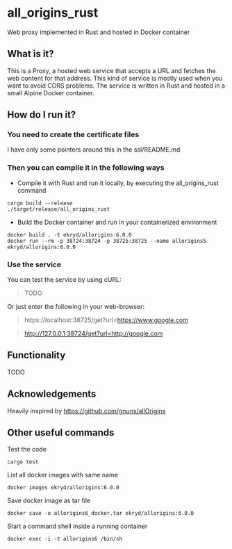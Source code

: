 # all_origins_rust
Web proxy implemented in Rust and hosted in Docker container

## What is it?

This is a Proxy, a hosted web service that accepts a URL and fetches the web content for that address. 
This kind of service is mostly used when you want to avoid CORS problems. The service is written in Rust
and hosted in a small Alpine Docker container.

## How do I run it?

### You need to create the certificate files

I have only some pointers around this in the ssl/README.md

### Then you can compile it in the following ways

* Compile it with Rust and run it locally, by executing the all_origins_rust command

```console
cargo build --release
./target/release/all_origins_rust
```

* Build the Docker container and run in your containerized environment

```console
docker build . -t ekryd/allorigins:6.0.0
docker run --rm -p 38724:38724 -p 38725:38725 --name allorigins5 ekryd/allorigins:6.0.0
```

### Use the service

You can test the service by using cURL:

> TODO

Or just enter the following in your web-browser:

> https://localhost:38725/get?url=https://www.google.com

> http://127.0.0.1:38724/get?url=http://google.com

## Functionality

TODO

## Acknowledgements 

Heavily inspired by https://github.com/gnuns/allOrigins

## Other useful commands

Test the code
```console
cargo test
```

List all docker images with same name
```console
docker images ekryd/allorigins:6.0.0
```

Save docker image as tar file
```console
docker save -o allorigins6_docker.tar ekryd/allorigins:6.0.0
```

Start a command shell inside a running container
```console
docker exec -i -t allorigins6 /bin/sh
```